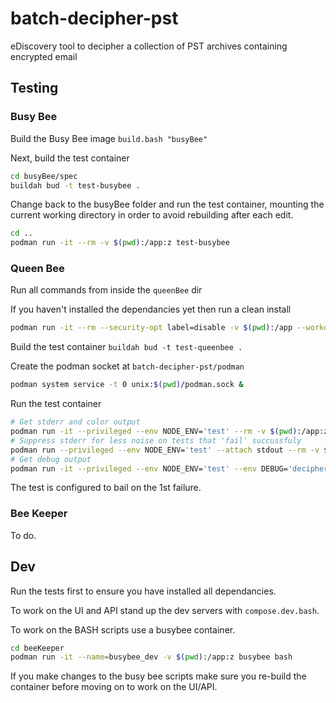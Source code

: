 # batch-decipher-pst
eDiscovery tool to decipher a collection of PST archives containing encrypted email

## Testing

### Busy Bee

Build the Busy Bee image `build.bash "busyBee"`

Next, build the test container
```bash
cd busyBee/spec
buildah bud -t test-busybee .
```

Change back to the busyBee folder and run the test container, mounting the current working directory in order to avoid rebuilding after each edit.
```bash
cd ..
podman run -it --rm -v $(pwd):/app:z test-busybee
```

### Queen Bee

Run all commands from inside the `queenBee` dir

If you haven't installed the dependancies yet then run a clean install

```bash
podman run -it --rm --security-opt label=disable -v $(pwd):/app --workdir /app node:current npm ci
```

Build the test container `buildah bud -t test-queenbee .`

Create the podman socket at `batch-decipher-pst/podman`

```bash
podman system service -t 0 unix:$(pwd)/podman.sock &
```

Run the test container

```bash
# Get stderr and color output
podman run -it --privileged --env NODE_ENV='test' --rm -v $(pwd):/app:z -v test_hive:/app/workspace -v test_share:/srv/public -v $(pwd)/../podman/podman.sock:/var/run/docker.sock:z test-queenbee npm test
# Suppress stderr for less noise on tests that 'fail' succussfuly 
podman run --privileged --env NODE_ENV='test' --attach stdout --rm -v $(pwd):/app:z -v test_hive:/app/workspace -v test_share:/srv/public -v $(pwd)/../podman/podman.sock:/var/run/docker.sock:z test-queenbee npm test
# Get debug output
podman run -it --privileged --env NODE_ENV='test' --env DEBUG='decipher' --rm -v $(pwd):/app:z -v test_hive:/app/workspace -v test_share:/srv/public -v $(pwd)/../podman/podman.sock:/var/run/docker.sock:z test-queenbee npm test
```

The test is configured to bail on the 1st failure.

### Bee Keeper

To do.

## Dev

Run the tests first to ensure you have installed all dependancies. 

To work on the UI and API stand up the dev servers with `compose.dev.bash`.

To work on the BASH scripts use a busybee container.

```bash
cd beeKeeper
podman run -it --name=busybee_dev -v $(pwd):/app:z busybee bash
```

If you make changes to the busy bee scripts make sure you re-build the container before moving on to work on the UI/API.